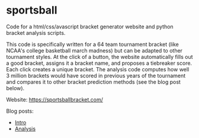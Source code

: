 # sportsball
Code for a html/css/avascript bracket generator website and python bracket analysis scripts.

This code is specifically written for a 64 team tournament bracket (like NCAA's college basketball march madness) but can
be adapted to other tournament styles. At the click of a button, the website automatically fills out a good bracket, 
assigns it a bracket name, and proposes a tiebreaker score. Each click creates a unique bracket. The analysis code
computes how well 3 million brackets would have scored in previous years of the tournament and compares it to other 
bracket prediction methods (see the blog post below).

Website: https://sportsballbracket.com/

Blog posts:
* [Intro](https://medium.com/@benlahner/the-sportsball-bracket-generator-a-competitive-march-madness-bracket-generator-for-non-competitive-611d3ce5fd28)
* [Analysis](https://medium.com/@benlahner/18-million-brackets-later-here-are-the-best-and-worst-ways-to-fill-out-your-march-madness-c41db4920a8c)
